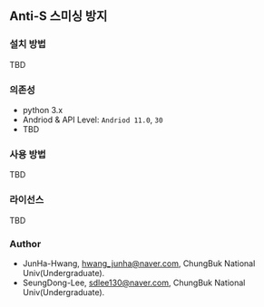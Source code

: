 ## Anti-S 스미싱 방지

### 설치 방법

TBD

### 의존성

- python 3.x
- Andriod & API Level: `Andriod 11.0`, `30`
- TBD

### 사용 방법

TBD

### 라이선스 

TBD

### Author

- JunHa-Hwang, hwang_junha@naver.com, ChungBuk National Univ(Undergraduate).
- SeungDong-Lee, sdlee130@naver.com, ChungBuk National Univ(Undergraduate).
